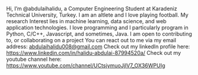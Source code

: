 Hi, I’m @abdulaihalidu, a Computer Engineering Student at Karadeniz Technical University, Turkey. 
I am an altlete and I love playing football.
My research Interest lies in machine learning, data science,  and web application technologies.
I love programming and I particularly program in Python, C/C++, Javascript, and sometimes, Java.
I am open to contributing to, or collaborating on a project 
You can react out to me via my email address: abdulaihalidu008@gmail.com
Check out my linkedIn profile here: https://www.linkedin.com/in/halidu-abdulai-87994520a/
Check out my youtube channel here: https://www.youtube.com/channel/UCtsjymuoJjlV7_OX36WPUIg

<!---
abdulaihalidu/abdulaihalidu is a ✨ special ✨ repository because its `README.md` (this file) appears on your GitHub profile.
You can click the Preview link to take a look at your changes.
--->
